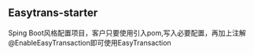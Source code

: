 ## Easytrans-starter
Sping Boot风格配置项目，客户只要使用引入pom,写入必要配置，再加上注解@EnableEasyTransaction即可使用EasyTransaction
